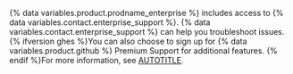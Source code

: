 {% data variables.product.prodname_enterprise %} includes access to {% data variables.contact.enterprise_support %}. {% data variables.contact.enterprise_support %} can help you troubleshoot issues. {% ifversion ghes %}You can also choose to sign up for {% data variables.product.github %} Premium Support for additional features. {% endif %}For more information, see [AUTOTITLE](/support/learning-about-github-support/about-github-support).
